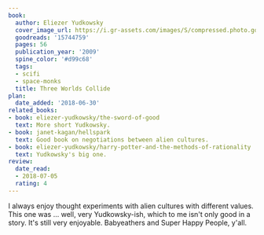 ```yaml
---
book:
  author: Eliezer Yudkowsky
  cover_image_url: https://i.gr-assets.com/images/S/compressed.photo.goodreads.com/books/1483042335l/15744759._SX98_.jpg
  goodreads: '15744759'
  pages: 56
  publication_year: '2009'
  spine_color: '#d99c68'
  tags:
  - scifi
  - space-monks
  title: Three Worlds Collide
plan:
  date_added: '2018-06-30'
related_books:
- book: eliezer-yudkowsky/the-sword-of-good
  text: More short Yudkowsky.
- book: janet-kagan/hellspark
  text: Good book on negotiations between alien cultures.
- book: eliezer-yudkowsky/harry-potter-and-the-methods-of-rationality
  text: Yudkowsky's big one.
review:
  date_read:
  - 2018-07-05
  rating: 4
---
```


I always enjoy thought experiments with alien cultures with different values. This one was … well, very Yudkowsky-ish,
which to me isn't only good in a story. It's still very enjoyable. Babyeathers and Super Happy People, y'all.
